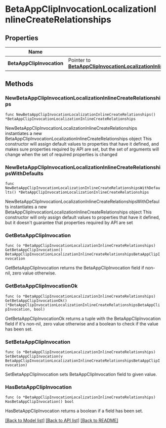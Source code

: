 # BetaAppClipInvocationLocalizationInlineCreateRelationships

## Properties

Name | Type | Description | Notes
------------ | ------------- | ------------- | -------------
**BetaAppClipInvocation** | Pointer to [**BetaAppClipInvocationLocalizationInlineCreateRelationshipsBetaAppClipInvocation**](BetaAppClipInvocationLocalizationInlineCreateRelationshipsBetaAppClipInvocation.md) |  | [optional] 

## Methods

### NewBetaAppClipInvocationLocalizationInlineCreateRelationships

`func NewBetaAppClipInvocationLocalizationInlineCreateRelationships() *BetaAppClipInvocationLocalizationInlineCreateRelationships`

NewBetaAppClipInvocationLocalizationInlineCreateRelationships instantiates a new BetaAppClipInvocationLocalizationInlineCreateRelationships object
This constructor will assign default values to properties that have it defined,
and makes sure properties required by API are set, but the set of arguments
will change when the set of required properties is changed

### NewBetaAppClipInvocationLocalizationInlineCreateRelationshipsWithDefaults

`func NewBetaAppClipInvocationLocalizationInlineCreateRelationshipsWithDefaults() *BetaAppClipInvocationLocalizationInlineCreateRelationships`

NewBetaAppClipInvocationLocalizationInlineCreateRelationshipsWithDefaults instantiates a new BetaAppClipInvocationLocalizationInlineCreateRelationships object
This constructor will only assign default values to properties that have it defined,
but it doesn't guarantee that properties required by API are set

### GetBetaAppClipInvocation

`func (o *BetaAppClipInvocationLocalizationInlineCreateRelationships) GetBetaAppClipInvocation() BetaAppClipInvocationLocalizationInlineCreateRelationshipsBetaAppClipInvocation`

GetBetaAppClipInvocation returns the BetaAppClipInvocation field if non-nil, zero value otherwise.

### GetBetaAppClipInvocationOk

`func (o *BetaAppClipInvocationLocalizationInlineCreateRelationships) GetBetaAppClipInvocationOk() (*BetaAppClipInvocationLocalizationInlineCreateRelationshipsBetaAppClipInvocation, bool)`

GetBetaAppClipInvocationOk returns a tuple with the BetaAppClipInvocation field if it's non-nil, zero value otherwise
and a boolean to check if the value has been set.

### SetBetaAppClipInvocation

`func (o *BetaAppClipInvocationLocalizationInlineCreateRelationships) SetBetaAppClipInvocation(v BetaAppClipInvocationLocalizationInlineCreateRelationshipsBetaAppClipInvocation)`

SetBetaAppClipInvocation sets BetaAppClipInvocation field to given value.

### HasBetaAppClipInvocation

`func (o *BetaAppClipInvocationLocalizationInlineCreateRelationships) HasBetaAppClipInvocation() bool`

HasBetaAppClipInvocation returns a boolean if a field has been set.


[[Back to Model list]](../README.md#documentation-for-models) [[Back to API list]](../README.md#documentation-for-api-endpoints) [[Back to README]](../README.md)


